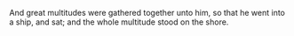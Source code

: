 And great multitudes were gathered together unto him, so that he went into a ship, and sat; and the whole multitude stood on the shore.
